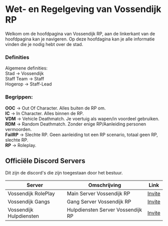 <h1>Wet- en Regelgeving van Vossendijk RP</h1>

<p>
  Welkom om de hoofdpagina van Vossendijk RP, aan de linkerkant van de hoofdpagina kan je navigeren.
  Op deze hoofdagina kan je alle informatie vinden die je nodig hebt over de stad.
<p>
  
<h3>Definities</h3>
<p>
Algemene definities:
<br>
Stad → Vossendijk
<br>
Staff Team → Staff
<br>
Hogerop → Staff-Lead
</p>
<h3>Begrippen:</h3>
  <strong>OOC</strong> → Out Of Character. Alles buiten de RP om.
  <br>
  <strong>IC</strong> → In Character. Alles binnen de RP.
  <br>
  <strong>VDM</strong> → Vehicle Deathmatch. Je voertuig als wapen/in voordeel gebruiken.
  <br>
  <strong>RDM</strong> → Random Deathmatch. Zonder enige RP/Aanleiding personen vermoorden.
  <br>
  <strong>FailRP</strong> → Slechte RP. Geen aanleiding tot een RP scenario, totaal geen RP, slechte RP.
  <br>
  <strong>RP</strong> → Roleplay.
  <br>
</p>
<h2>Officiële Discord Servers</h2>
<p>
  Dit zijn de discord's die zijn toegestaan door het bestuur.
</p>
</p>
 <table>
   <thead>
     <tr>
        <th>Server</th>
        <th>Omschrijving</th>
        <th align="center">Link</th>
     </tr>
   <thead>
     <tbody>
       <tr>
         <td>Vossendijk RolePlay</td>
         <td>Main Server Vossendijk RP</td>
         <td align="center">
           <a href="https://discord.gg/wdrsgFp2nB">Invite</a>
         </td>
       </tr>
       <tr>
         <td>Vossendijk Gangs</td>
         <td>Gang Server Vossendijk RP</td>
         <td align="center">
           <a href="https://discord.gg/W6z8d6aHFY">Invite</a>
         </td>
       </tr>
       <tr>
         <td>Vossendijk Hulpdiensten</td>
         <td>Hulpdiensten Server Vossendijk RP</td>
         <td align="center">
           <a href="https://discord.gg/VHg4Bnk5av">Invite</a>
         </td>
       </tr>
  </table>
     
